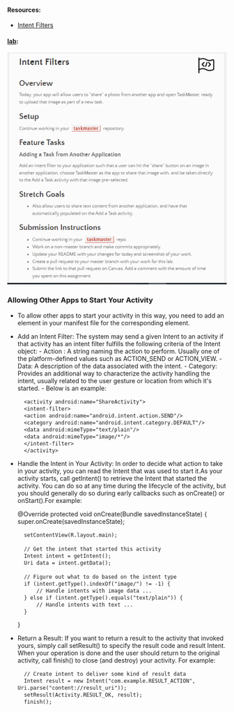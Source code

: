 ####  Resources: 
- [Intent Filters](https://developer.android.com/training/basics/intents/filters)


#### [lab](https://github.com/Ahmad-A2020/taskmaster):
![lab41](/Code-401/ScreenShot/lab41-1.PNG)

### Allowing Other Apps to Start Your Activity
 - To allow other apps to start your activity in this way, you need to add an <intent-filter> element in your manifest file for the corresponding <activity> element.
 - Add an Intent Filter: The system may send a given Intent to an activity if that activity has an intent filter fulfills the following criteria of the Intent object:
            - Action : A string naming the action to perform. Usually one of the platform-defined values such as ACTION_SEND or ACTION_VIEW.
            - Data: A description of the data associated with the intent.
           - Category:  Provides an additional way to characterize the activity handling the intent, usually related to the user gesture or location from which it's started.
           - Below is an example:
  

         <activity android:name="ShareActivity">
         <intent-filter>
         <action android:name="android.intent.action.SEND"/>
         <category android:name="android.intent.category.DEFAULT"/>
         <data android:mimeType="text/plain"/>
         <data android:mimeType="image/*"/>
         </intent-filter>
         </activity>

- Handle the Intent in Your Activity: In order to decide what action to take in your activity, you can read the Intent that was used to start it.As your activity starts, call getIntent() to retrieve the Intent that started the activity. You can do so at any time during the lifecycle of the activity, but you should generally do so during early callbacks such as onCreate() or onStart().For example: 


    @Override
    protected void onCreate(Bundle savedInstanceState) {
    super.onCreate(savedInstanceState);
    
        setContentView(R.layout.main);
    
        // Get the intent that started this activity
        Intent intent = getIntent();
        Uri data = intent.getData();
    
        // Figure out what to do based on the intent type
        if (intent.getType().indexOf("image/") != -1) {
            // Handle intents with image data ...
        } else if (intent.getType().equals("text/plain")) {
            // Handle intents with text ...
        }
    }            

- Return a Result: If you want to return a result to the activity that invoked yours, simply call setResult() to specify the result code and result Intent. When your operation is done and the user should return to the original activity, call finish() to close (and destroy) your activity. For example:


        // Create intent to deliver some kind of result data
        Intent result = new Intent("com.example.RESULT_ACTION", Uri.parse("content://result_uri"));
        setResult(Activity.RESULT_OK, result);
        finish();
